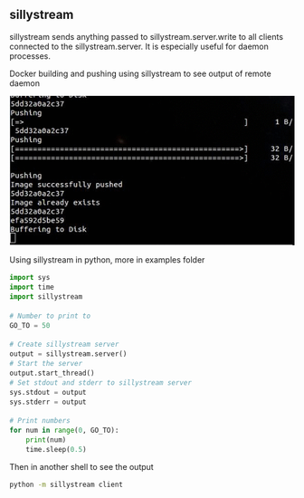 sillystream
---

sillystream sends anything passed to sillystream.server.write to all clients
connected to the sillystream.server.
It is especially useful for daemon processes.

Docker building and pushing using sillystream to see output
of remote daemon

![sillystream-docker](https://raw.githubusercontent.com/pdxjohnny/sillystream/master/examples/docker.gif)

Using sillystream in python, more in examples folder

```python
import sys
import time
import sillystream

# Number to print to
GO_TO = 50

# Create sillystream server
output = sillystream.server()
# Start the server
output.start_thread()
# Set stdout and stderr to sillystream server
sys.stdout = output
sys.stderr = output

# Print numbers
for num in range(0, GO_TO):
    print(num)
    time.sleep(0.5)
```

Then in another shell to see the output

```bash
python -m sillystream client
```
